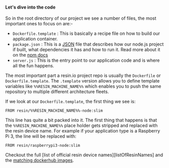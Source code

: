 #### Let's dive into the code
<!-- project link: https://github.com/resin-io-projects/simple-server-node -->
So in the root directory of our project we see a number of files, the most important ones to focus on are:-
* `Dockerfile.template` : This is basically a recipe file on how to build our application container.
* `package.json` : This is a [JSON][whatIsJson] file that describes how our node.js project if built, what dependencies it has and how to run it. Read more about it on the [npm docs][npmDocs]
* `server.js` : This is the entry point to our application code and is where all the fun happens.

The most important part a resin.io project repo is usually the `Dockerfile` or `Dockerfile.template`. The `.template` version allows you to define template variables like `%%RESIN_MACHINE_NAME%%` which enables you to push the same repository to multiple different architecture fleets.

If we look at our `Dockerfile.template`, the first thing we see is:
```
FROM resin/%%RESIN_MACHINE_NAME%%-node:slim
```
This line has quite a bit packed into it. The first thing that happens is that the `%%RESIN_MACHINE_NAME%%` place holder gets stripped and replaced with the resin device name. For example if your application type is a Raspberry Pi 3, the line will be replaced with:
```
FROM resin/raspberrypi3-node:slim
```
Checkout the full [list of official resin device names][listOfResinNames] and the [matching dockerhub images][resinDockerHub].




[whatIsJson]:http://www.json.org/
[npmDocs]:https://docs.npmjs.com/files/package.json
[resinDockerHub]:https://hub.docker.com/u/resin/
